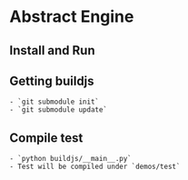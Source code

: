 # Abstract Engine

## Install and Run
  ## Getting buildjs
    - `git submodule init`
	- `git submodule update`
  ## Compile test
    - `python buildjs/__main__.py`
	- Test will be compiled under `demos/test`